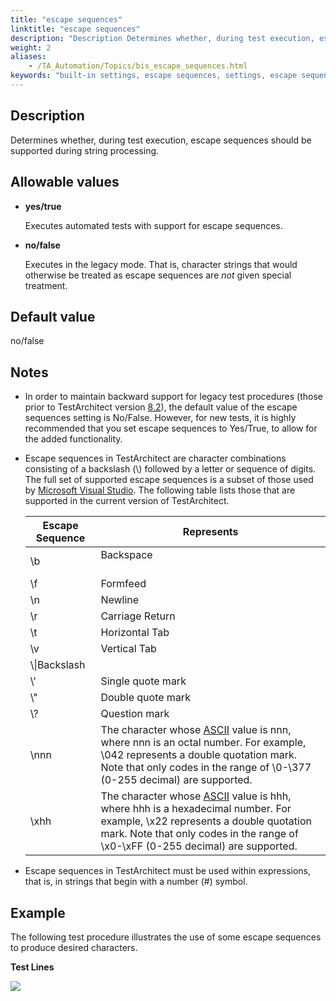 ```yaml
--- 
title: "escape sequences"
linktitle: "escape sequences"
description: "Description Determines whether, during test execution, escape sequences should be supported during string processing. Allowable values yes/true Executes automated tests with support for escape ..."
weight: 2
aliases: 
    - /TA_Automation/Topics/bis_escape_sequences.html
keywords: "built-in settings, escape sequences, settings, escape sequences, escape sequences (settings), escape sequences, escape sequences are supported, escape sequences are allowable, escape sequences are not supported"
---
```


## Description

Determines whether, during test execution, escape sequences should be supported during string processing.

## Allowable values

-   **yes/true**

    Executes automated tests with support for escape sequences.

-   **no/false**

    Executes in the legacy mode. That is, character strings that would otherwise be treated as escape sequences are *not* given special treatment.


## Default value

no/false

## Notes

-   In order to maintain backward support for legacy test procedures \(those prior to TestArchitect version [8.2](/TA_ReleaseNotes/DITA_source/Whats_New_8.2.html)\), the default value of the escape sequences setting is No/False. However, for new tests, it is highly recommended that you set escape sequences to Yes/True, to allow for the added functionality.
-   Escape sequences in TestArchitect are character combinations consisting of a backslash \(\\\) followed by a letter or sequence of digits. The full set of supported escape sequences is a subset of those used by [Microsoft Visual Studio](https://msdn.microsoft.com/en-us/library/h21280bw.aspx). The following table lists those that are supported in the current version of TestArchitect.

    |Escape Sequence|Represents|
    |---------------|----------|
    |\\b|Backspace<br><br>|<br>
    |\\f|Formfeed|
    |\\n|Newline|
    |\\r|Carriage Return|
    |\\t|Horizontal Tab|
    |\\v|Vertical Tab|
    |\\\\|Backslash|
    |\\'|Single quote mark|
    |\\"|Double quote mark|
    |\\?|Question mark|
    |\\nnn|The character whose [ASCII](http://www.asciitable.com/) value is nnn, where nnn is an octal number. For example, \\042 represents a double quotation mark. Note that only codes in the range of \\0-\\377 \(0-255 decimal\) are supported.|
    |\\xhh|The character whose [ASCII](http://www.asciitable.com/) value is hhh, where hhh is a hexadecimal number. For example, \\x22 represents a double quotation mark. Note that only codes in the range of \\x0-\\xFF \(0-255 decimal\) are supported.|

-   Escape sequences in TestArchitect must be used within expressions, that is, in strings that begin with a number \(\#\) symbol.

## Example

The following test procedure illustrates the use of some escape sequences to produce desired characters.

**Test Lines**

![](/images/TA_Automation/Images/bis_escape_sequences_pgm.png)





